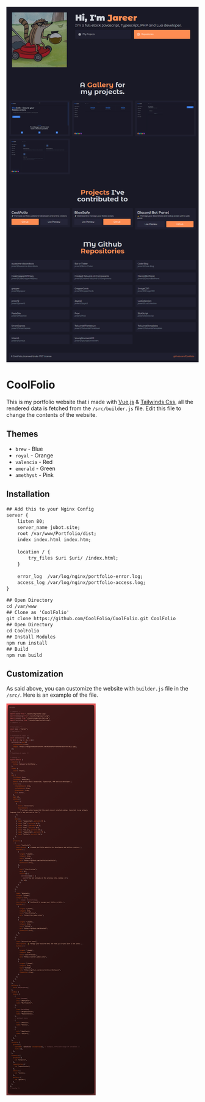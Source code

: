 ![Image](/DELETEME/preview.png)

# CoolFolio

This is my portfolio website that i made with [Vue.js](https://vuejs.org/) & [Tailwinds Css](https://tailwindcss.com/), all the rendered data is fetched from the `/src/builder.js` file. Edit this file to change the contents of the website.

## Themes

- `brew` - Blue
- `royal` - Orange
- `valencia` - Red
- `emerald` - Green
- `amethyst` - Pink

## Installation

```nginx
## Add this to your Nginx Config
server {
    listen 80;
    server_name jubot.site;
    root /var/www/Portfolio/dist;
    index index.html index.htm;

    location / {
        try_files $uri $uri/ /index.html;
    }

    error_log  /var/log/nginx/portfolio-error.log;
    access_log /var/log/nginx/portfolio-access.log;
}
```

```shell
## Open Directory
cd /var/www
## Clone as 'CoolFolio'
git clone https://github.com/CoolFolio/CoolFolio.git CoolFolio
## Open Directory
cd CoolFolio
## Install Modules
npm run install
## Build
npm run build
```

## Customization

As said above, you can customize the website with `builder.js` file in the `/src/`. Here is an example of the file.

![Image](/DELETEME/ray.so.png)
